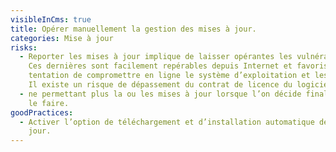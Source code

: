 ```yaml
---
visibleInCms: true
title: Opérer manuellement la gestion des mises à jour.
categories: Mise à jour
risks:
  - Reporter les mises à jour implique de laisser opérantes les vulnérabilités.
    Ces dernières sont facilement repérables depuis Internet et favorise la
    tentation de compromettre en ligne le système d’exploitation et les données.
    Il existe un risque de dépassement du contrat de licence du logiciel
  - ne permettant plus la ou les mises à jour lorsque l’on décide finalement de
    le faire.
goodPractices:
  - Activer l’option de téléchargement et d’installation automatique des mises à
    jour.
---
```

